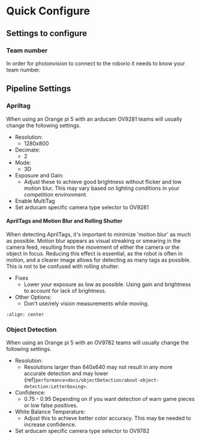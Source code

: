 # Quick Configure

## Settings to configure

### Team number

In order for photonvision to connect to the roborio it needs to know your team number.

## Pipeline Settings

### Apriltag

When using an Orange pi 5 with an arducam OV9281 teams will usually change the following settings.

- Resolution:
  - 1280x800
- Decimate:
  - 2
- Mode:
  - 3D
- Exposure and Gain:
  - Adjust these to achieve good brightness without flicker and low motion blur. This may vary based on lighting conditions in your competition environment.
- Enable MultiTag
- Set arducam specific camera type selector to OV9281

#### AprilTags and Motion Blur and Rolling Shutter

When detecting AprilTags, it's important to minimize 'motion blur' as much as possible. Motion blur appears as visual streaking or smearing in the camera feed, resulting from the movement of either the camera or the object in focus. Reducing this effect is essential, as the robot is often in motion, and a clearer image allows for detecting as many tags as possible. This is not to be confused with rolling shutter.

- Fixes
  - Lower your exposure as low as possible. Using gain and brightness to account for lack of brightness.
- Other Options:
  - Don't use/rely vision measurements while moving.

```{image} images/motionblur.png
:align: center
```

### Object Detection

When using an Orange pi 5 with an OV9782 teams will usually change the following settings.

- Resolution:
  - Resolutions larger than 640x640 may not result in any more accurate detection and may lower {ref}`performance<docs/objectDetection/about-object-detection:Letterboxing>`.
- Confidence:
  - 0.75 - 0.95 Depending on if you want detection of warn game pieces or low false positives.
- White Balance Temperature:
  - Adjust this to achieve better color accuracy. This may be needed to increase confidence.
- Set arducam specific camera type selector to OV9782

